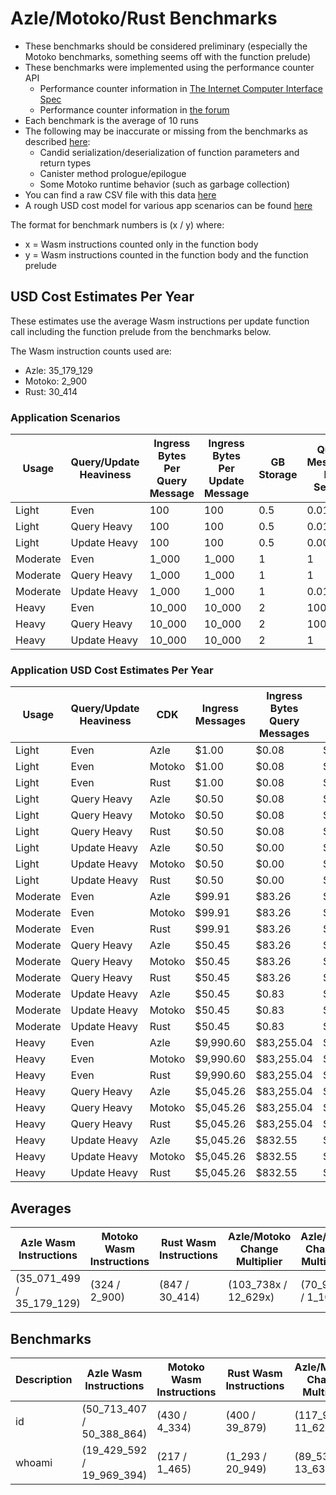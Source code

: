 # Azle/Motoko/Rust Benchmarks

-   These benchmarks should be considered preliminary (especially the Motoko benchmarks, something seems off with the function prelude)
-   These benchmarks were implemented using the performance counter API
    -   Performance counter information in [The Internet Computer Interface Spec](https://internetcomputer.org/docs/current/references/ic-interface-spec/#system-api-imports)
    -   Performance counter information in [the forum](https://forum.dfinity.org/t/introducing-performance-counter-on-the-internet-computer/14027)
-   Each benchmark is the average of 10 runs
-   The following may be inaccurate or missing from the benchmarks as described [here](https://forum.dfinity.org/t/introducing-performance-counter-on-the-internet-computer/14027):
    -   Candid serialization/deserialization of function parameters and return types
    -   Canister method prologue/epilogue
    -   Some Motoko runtime behavior (such as garbage collection)
-   You can find a raw CSV file with this data [here](./benchmarks.csv)
-   A rough USD cost model for various app scenarios can be found [here](https://docs.google.com/spreadsheets/d/1PQ53R9hYE1fuMB_z-Bl6dyymm7end7rVJ85TvGEh0BQ)

The format for benchmark numbers is (x / y) where:

-   x = Wasm instructions counted only in the function body
-   y = Wasm instructions counted in the function body and the function prelude

## USD Cost Estimates Per Year

These estimates use the average Wasm instructions per update function call including the function prelude from the benchmarks below.

The Wasm instruction counts used are:

-   Azle: 35_179_129
-   Motoko: 2_900
-   Rust: 30_414

### Application Scenarios

| Usage    | Query/Update Heaviness | Ingress Bytes Per Query Message | Ingress Bytes Per Update Message | GB Storage | Query Messages Per Second | Update Messages Per Second | Xnet Calls Per Second | Xnet Call Bytes |
| -------- | ---------------------- | ------------------------------- | -------------------------------- | ---------- | ------------------------- | -------------------------- | --------------------- | --------------- |
| Light    | Even                   | 100                             | 100                              | 0.5        | 0.01                      | 0.01                       | 0.001                 | 20              |
| Light    | Query Heavy            | 100                             | 100                              | 0.5        | 0.01                      | 0.0001                     | 0.001                 | 20              |
| Light    | Update Heavy           | 100                             | 100                              | 0.5        | 0.0001                    | 0.01                       | 0.001                 | 20              |
| Moderate | Even                   | 1_000                           | 1_000                            | 1          | 1                         | 1                          | 0.1                   | 200             |
| Moderate | Query Heavy            | 1_000                           | 1_000                            | 1          | 1                         | 0.01                       | 0.1                   | 200             |
| Moderate | Update Heavy           | 1_000                           | 1_000                            | 1          | 0.01                      | 1                          | 0.1                   | 200             |
| Heavy    | Even                   | 10_000                          | 10_000                           | 2          | 100                       | 100                        | 10                    | 2_000           |
| Heavy    | Query Heavy            | 10_000                          | 10_000                           | 2          | 100                       | 1                          | 10                    | 2_000           |
| Heavy    | Update Heavy           | 10_000                          | 10_000                           | 2          | 1                         | 100                        | 10                    | 2_000           |

### Application USD Cost Estimates Per Year

| Usage    | Query/Update Heaviness | CDK    | Ingress Messages | Ingress Bytes Query Messages | Ingress Bytes Update Messages | Update Messages | Update Instructions | Xnet Calls | Xnet Byte Transmission | GB Storage | Total Cost  |
| -------- | ---------------------- | ------ | ---------------- | ---------------------------- | ----------------------------- | --------------- | ------------------- | ---------- | ---------------------- | ---------- | ----------- |
| Light    | Even                   | Azle   | $1.00            | $0.08                        | $0.08                         | $0.25           | $5.86               | $0.01      | $0.00                  | $2.64      | $9.92       |
| Light    | Even                   | Motoko | $1.00            | $0.08                        | $0.08                         | $0.25           | $0.00               | $0.01      | $0.00                  | $2.64      | $4.07       |
| Light    | Even                   | Rust   | $1.00            | $0.08                        | $0.08                         | $0.25           | $0.01               | $0.01      | $0.00                  | $2.64      | $4.07       |
| Light    | Query Heavy            | Azle   | $0.50            | $0.08                        | $0.00                         | $0.00           | $0.06               | $0.01      | $0.00                  | $2.64      | $3.30       |
| Light    | Query Heavy            | Motoko | $0.50            | $0.08                        | $0.00                         | $0.00           | $0.00               | $0.01      | $0.00                  | $2.64      | $3.25       |
| Light    | Query Heavy            | Rust   | $0.50            | $0.08                        | $0.00                         | $0.00           | $0.00               | $0.01      | $0.00                  | $2.64      | $3.25       |
| Light    | Update Heavy           | Azle   | $0.50            | $0.00                        | $0.08                         | $0.25           | $5.86               | $0.01      | $0.00                  | $2.64      | $9.35       |
| Light    | Update Heavy           | Motoko | $0.50            | $0.00                        | $0.08                         | $0.25           | $0.00               | $0.01      | $0.00                  | $2.64      | $3.49       |
| Light    | Update Heavy           | Rust   | $0.50            | $0.00                        | $0.08                         | $0.25           | $0.01               | $0.01      | $0.00                  | $2.64      | $3.49       |
| Moderate | Even                   | Azle   | $99.91           | $83.26                       | $83.26                        | $24.56          | $585.77             | $1.08      | $0.83                  | $5.29      | $883.95     |
| Moderate | Even                   | Motoko | $99.91           | $83.26                       | $83.26                        | $24.56          | $0.05               | $1.08      | $0.83                  | $5.29      | $298.23     |
| Moderate | Even                   | Rust   | $99.91           | $83.26                       | $83.26                        | $24.56          | $0.51               | $1.08      | $0.83                  | $5.29      | $298.68     |
| Moderate | Query Heavy            | Azle   | $50.45           | $83.26                       | $0.83                         | $0.25           | $5.86               | $1.08      | $0.83                  | $5.29      | $147.84     |
| Moderate | Query Heavy            | Motoko | $50.45           | $83.26                       | $0.83                         | $0.25           | $0.00               | $1.08      | $0.83                  | $5.29      | $141.99     |
| Moderate | Query Heavy            | Rust   | $50.45           | $83.26                       | $0.83                         | $0.25           | $0.01               | $1.08      | $0.83                  | $5.29      | $141.99     |
| Moderate | Update Heavy           | Azle   | $50.45           | $0.83                        | $83.26                        | $24.56          | $585.77             | $1.08      | $0.83                  | $5.29      | $752.07     |
| Moderate | Update Heavy           | Motoko | $50.45           | $0.83                        | $83.26                        | $24.56          | $0.05               | $1.08      | $0.83                  | $5.29      | $166.35     |
| Moderate | Update Heavy           | Rust   | $50.45           | $0.83                        | $83.26                        | $24.56          | $0.51               | $1.08      | $0.83                  | $5.29      | $166.81     |
| Heavy    | Even                   | Azle   | $9,990.60        | $83,255.04                   | $83,255.04                    | $2,456.02       | $58,576.80          | $108.23    | $832.55                | $10.57     | $238,484.86 |
| Heavy    | Even                   | Motoko | $9,990.60        | $83,255.04                   | $83,255.04                    | $2,456.02       | $4.83               | $108.23    | $832.55                | $10.57     | $179,912.89 |
| Heavy    | Even                   | Rust   | $9,990.60        | $83,255.04                   | $83,255.04                    | $2,456.02       | $50.64              | $108.23    | $832.55                | $10.57     | $179,958.71 |
| Heavy    | Query Heavy            | Azle   | $5,045.26        | $83,255.04                   | $832.55                       | $24.56          | $585.77             | $108.23    | $832.55                | $10.57     | $90,694.53  |
| Heavy    | Query Heavy            | Motoko | $5,045.26        | $83,255.04                   | $832.55                       | $24.56          | $0.05               | $108.23    | $832.55                | $10.57     | $90,108.81  |
| Heavy    | Query Heavy            | Rust   | $5,045.26        | $83,255.04                   | $832.55                       | $24.56          | $0.51               | $108.23    | $832.55                | $10.57     | $90,109.27  |
| Heavy    | Update Heavy           | Azle   | $5,045.26        | $832.55                      | $83,255.04                    | $2,456.02       | $58,576.80          | $108.23    | $832.55                | $10.57     | $151,117.02 |
| Heavy    | Update Heavy           | Motoko | $5,045.26        | $832.55                      | $83,255.04                    | $2,456.02       | $4.83               | $108.23    | $832.55                | $10.57     | $92,545.05  |
| Heavy    | Update Heavy           | Rust   | $5,045.26        | $832.55                      | $83,255.04                    | $2,456.02       | $50.64              | $108.23    | $832.55                | $10.57     | $92,590.87  |

## Averages

| Azle Wasm Instructions    | Motoko Wasm Instructions | Rust Wasm Instructions | Azle/Motoko Change Multiplier | Azle/Rust Change Multiplier | Motoko/Azle Change Multiplier | Motoko/Rust Change Multiplier | Rust/Azle Change Multiplier | Rust/Motoko Change Multiplier |
| ------------------------- | ------------------------ | ---------------------- | ----------------------------- | --------------------------- | ----------------------------- | ----------------------------- | --------------------------- | ----------------------------- |
| (35_071_499 / 35_179_129) | (324 / 2_900)            | (847 / 30_414)         | (103_738x / 12_629x)          | (70_905x / 1_108x)          | (-103_738x / -12_629x)        | (-2x / -12x)                  | (-70_905x / -1_108x)        | (2x / 12x)                    |

## Benchmarks

| Description | Azle Wasm Instructions    | Motoko Wasm Instructions | Rust Wasm Instructions | Azle/Motoko Change Multiplier | Azle/Rust Change Multiplier | Motoko/Azle Change Multiplier | Motoko/Rust Change Multiplier | Rust/Azle Change Multiplier | Rust/Motoko Change Multiplier |
| ----------- | ------------------------- | ------------------------ | ---------------------- | ----------------------------- | --------------------------- | ----------------------------- | ----------------------------- | --------------------------- | ----------------------------- |
| id          | (50_713_407 / 50_388_864) | (430 / 4_334)            | (400 / 39_879)         | (117_938x / 11_626x)          | (126_784x / 1_264x)         | (-117_938x / -11_626x)        | (1x / -9x)                    | (-126_784x / -1_264x)       | (-1x / 9x)                    |
| whoami      | (19_429_592 / 19_969_394) | (217 / 1_465)            | (1_293 / 20_949)       | (89_537x / 13_631x)           | (15_027x / 953x)            | (-89_537x / -13_631x)         | (-6x / -14x)                  | (-15_027x / -953x)          | (6x / 14x)                    |
